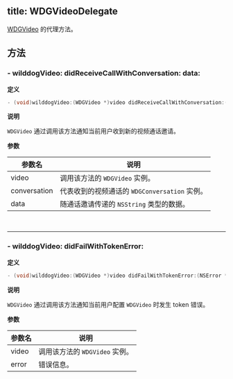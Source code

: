 title: WDGVideoDelegate
---

[WDGVideo](url_placeholder) 的代理方法。

## 方法

### - wilddogVideo: didReceiveCallWithConversation: data:

**定义**

```objectivec
- (void)wilddogVideo:(WDGVideo *)video didReceiveCallWithConversation:(WDGConversation *)conversation data:(NSString * _Nullable)data;
```

**说明**

`WDGVideo` 通过调用该方法通知当前用户收到新的视频通话邀请。

**参数**

 参数名 | 说明 
---|---
video | 调用该方法的 `WDGVideo` 实例。
conversation | 代表收到的视频通话的 `WDGConversation` 实例。
data | 随通话邀请传递的 `NSString` 类型的数据。

</br>

---

### - wilddogVideo: didFailWithTokenError:

**定义**

```objectivec
- (void)wilddogVideo:(WDGVideo *)video didFailWithTokenError:(NSError * _Nullable)error;
```

**说明**

`WDGVideo` 通过调用该方法通知当前用户配置 `WDGVideo` 时发生 token 错误。

**参数**

 参数名 | 说明 
---|---
video | 调用该方法的 `WDGVideo` 实例。
error | 错误信息。
